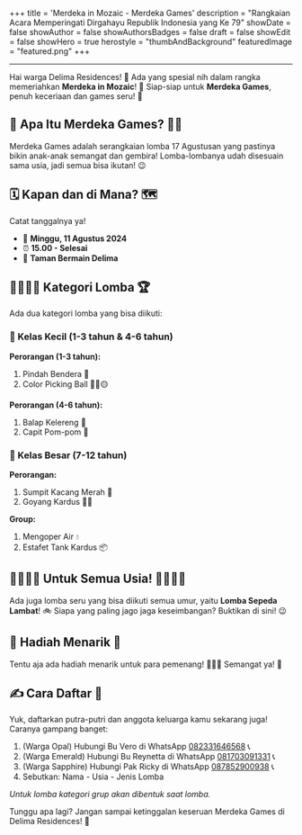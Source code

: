 +++
title = 'Merdeka in Mozaic - Merdeka Games'
description = "Rangkaian Acara Memperingati Dirgahayu Republik Indonesia yang Ke 79"
showDate = false
showAuthor = false
showAuthorsBadges = false
draft = false
showEdit = false
showHero = true
herostyle = "thumbAndBackground"
featuredImage = "featured.png"
+++

---

Hai warga Delima Residences! 👋 Ada yang spesial nih dalam rangka memeriahkan **Merdeka in Mozaic**! 🎉 Siap-siap untuk **Merdeka Games**, penuh keceriaan dan games seru! 🥳

## 🎉 Apa Itu Merdeka Games? 🤸‍♀️

Merdeka Games adalah serangkaian lomba 17 Agustusan yang pastinya bikin anak-anak semangat dan gembira! Lomba-lombanya udah disesuain sama usia, jadi semua bisa ikutan! 😉

## 🗓️ Kapan dan di Mana? 🗺️

Catat tanggalnya ya!

- 📅 **Minggu, 11 Agustus 2024**
- ⏰ **15.00 - Selesai**
- 📍 **Taman Bermain Delima**

## 👨‍👩‍👧‍👦  Kategori Lomba 🏆

Ada dua kategori lomba yang bisa diikuti:

### 🧒  Kelas Kecil (1-3 tahun & 4-6 tahun)

**Perorangan (1-3 tahun):**

1.  Pindah Bendera 🚩
2.  Color Picking Ball 🔴🔵🟡

**Perorangan (4-6 tahun):**

1.  Balap Kelereng 🔮
2.  Capit Pom-pom 🌸

### 🧑  Kelas Besar (7-12 tahun)

**Perorangan:**

1.  Sumpit Kacang Merah 🥢
2.  Goyang Kardus 💃🕺

**Group:**

1.  Mengoper Air 💧
2.  Estafet Tank Kardus 📦

## 👨‍👩‍👧‍👦 Untuk Semua Usia! 👨‍👩‍👧‍👦

Ada juga lomba seru yang bisa diikuti semua umur, yaitu **Lomba Sepeda Lambat**! 🚲  Siapa yang paling jago jaga keseimbangan? Buktikan di sini! 😉

## 🎁 Hadiah Menarik 🎁

Tentu aja ada hadiah menarik untuk para pemenang! 🎁🎁🎁 Semangat ya! 💪

## ✍️ Cara Daftar 📝

Yuk, daftarkan putra-putri dan anggota keluarga kamu sekarang juga! Caranya gampang banget:

1. (Warga Opal) Hubungi Bu Vero di WhatsApp [082331646568](https://wa.me/6282331646568) 📞
2. (Warga Emerald) Hubungi Bu Reynetta di WhatsApp [081703091331](https://wa.me/6281703091331) 📞
3. (Warga Sapphire) Hubungi Pak Ricky di WhatsApp [087852900938](https://wa.me/6287852900938) 📞
4. Sebutkan: Nama - Usia - Jenis Lomba 

*Untuk lomba kategori grup akan dibentuk saat lomba.*

Tunggu apa lagi? Jangan sampai ketinggalan keseruan Merdeka Games di Delima Residences! 🥳
